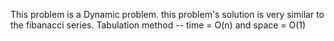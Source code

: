 This problem is a Dynamic problem.
this problem's solution is very similar to the fibanacci series.
Tabulation method -- time = O(n)  and  space = O(1)